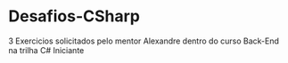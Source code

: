 # Desafios-CSharp

3 Exercicios solicitados pelo mentor Alexandre dentro do curso Back-End na trilha C# Iniciante

